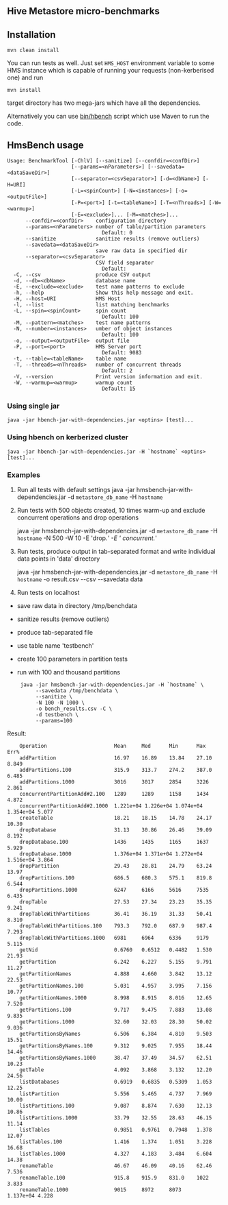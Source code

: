 <!--
{% comment %}
Licensed to the Apache Software Foundation (ASF) under one or more
contributor license agreements.  See the NOTICE file distributed with
this work for additional information regarding copyright ownership.
The ASF licenses this file to you under the Apache License, Version 2.0
(the "License"); you may not use this file except in compliance with
the License.  You may obtain a copy of the License at

http://www.apache.org/licenses/LICENSE-2.0

Unless required by applicable law or agreed to in writing, software
distributed under the License is distributed on an "AS IS" BASIS,
WITHOUT WARRANTIES OR CONDITIONS OF ANY KIND, either express or implied.
See the License for the specific language governing permissions and
limitations under the License.
{% endcomment %}
-->

## Hive Metastore micro-benchmarks

## Installation

    mvn clean install

You can run tests as well. Just set `HMS_HOST` environment variable to some HMS instance which is
capable of running your requests (non-kerberised one) and run

    mvn install

target directory has two mega-jars which have all the dependencies.

Alternatively you can use [bin/hbench](../bin/hbench) script which use Maven to run the code.

## HmsBench usage

    Usage: BenchmarkTool [-ChlV] [--sanitize] [--confdir=<confDir>]
                         [--params=<nParameters>] [--savedata=<dataSaveDir>]
                         [--separator=<csvSeparator>] [-d=<dbName>] [-H=URI]
                         [-L=<spinCount>] [-N=<instances>] [-o=<outputFile>]
                         [-P=<port>] [-t=<tableName>] [-T=<nThreads>] [-W=<warmup>]
                         [-E=<exclude>]... [-M=<matches>]...
          --confdir=<confDir>    configuration directory
          --params=<nParameters> number of table/partition parameters
                                   Default: 0
          --sanitize             sanitize results (remove outliers)
          --savedata=<dataSaveDir>
                                 save raw data in specified dir
          --separator=<csvSeparator>
                                 CSV field separator
                                   Default:
      -C, --csv                  produce CSV output
      -d, --db=<dbName>          database name
      -E, --exclude=<exclude>    test name patterns to exclude
      -h, --help                 Show this help message and exit.
      -H, --host=URI             HMS Host
      -l, --list                 list matching benchmarks
      -L, --spin=<spinCount>     spin count
                                   Default: 100
      -M, --pattern=<matches>    test name patterns
      -N, --number=<instances>   umber of object instances
                                   Default: 100
      -o, --output=<outputFile>  output file
      -P, --port=<port>          HMS Server port
                                   Default: 9083
      -t, --table=<tableName>    table name
      -T, --threads=<nThreads>   number of concurrent threads
                                   Default: 2
      -V, --version              Print version information and exit.
      -W, --warmup=<warmup>      warmup count
                                   Default: 15

### Using single jar

    java -jar hbench-jar-with-dependencies.jar <optins> [test]...

### Using hbench on kerberized cluster

    java -jar hbench-jar-with-dependencies.jar -H `hostname` <optins> [test]...

### Examples

1. Run all tests with default settings
   java -jar hmsbench-jar-with-dependencies.jar -d `metastore_db_name` -H `hostname`

2. Run tests with 500 objects created, 10 times warm-up and exclude concurrent operations and drop operations

   java -jar hmsbench-jar-with-dependencies.jar -d `metastore_db_name` -H `hostname` -N 500 -W 10 -E 'drop.*' -E '
   concurrent.*'

3. Run tests, produce output in tab-separated format and write individual data points in 'data' directory

   java -jar hmsbench-jar-with-dependencies.jar -d `metastore_db_name` -H `hostname` -o result.csv --csv --savedata data

4. Run tests on localhost

* save raw data in directory /tmp/benchdata
* sanitize results (remove outliers)
* produce tab-separated file
* use table name 'testbench'
* create 100 parameters in partition tests
* run with 100 and thousand partitions

       java -jar hmsbench-jar-with-dependencies.jar -H `hostname` \
            --savedata /tmp/benchdata \
            --sanitize \
            -N 100 -N 1000 \
            -o bench_results.csv -C \
            -d testbench \
            --params=100

Result:

        Operation                      Mean     Med      Min      Max      Err%
        addPartition                   16.97    16.89    13.84    27.10    8.849
        addPartitions.100              315.9    313.7    274.2    387.0    6.485
        addPartitions.1000             3016     3017     2854     3226     2.861
        concurrentPartitionAdd#2.100   1289     1289     1158     1434     4.872
        concurrentPartitionAdd#2.1000  1.221e+04 1.226e+04 1.074e+04 1.354e+04 5.077
        createTable                    18.21    18.15    14.78    24.17    10.30
        dropDatabase                   31.13    30.86    26.46    39.09    8.192
        dropDatabase.100               1436     1435     1165     1637     5.929
        dropDatabase.1000              1.376e+04 1.371e+04 1.272e+04 1.516e+04 3.864
        dropPartition                  29.43    28.81    24.79    63.24    13.97
        dropPartitions.100             686.5    680.3    575.1    819.8    6.544
        dropPartitions.1000            6247     6166     5616     7535     6.435
        dropTable                      27.53    27.34    23.23    35.35    9.241
        dropTableWithPartitions        36.41    36.19    31.33    50.41    8.310
        dropTableWithPartitions.100    793.3    792.0    687.9    987.4    7.293
        dropTableWithPartitions.1000   6981     6964     6336     9179     5.115
        getNid                         0.6760   0.6512   0.4482   1.530    21.93
        getPartition                   6.242    6.227    5.155    9.791    11.27
        getPartitionNames              4.888    4.660    3.842    13.12    22.53
        getPartitionNames.100          5.031    4.957    3.995    7.156    10.77
        getPartitionNames.1000         8.998    8.915    8.016    12.65    7.520
        getPartitions.100              9.717    9.475    7.883    13.08    9.835
        getPartitions.1000             32.60    32.03    28.30    50.02    9.036
        getPartitionsByNames           6.506    6.384    4.810    9.503    15.51
        getPartitionsByNames.100       9.312    9.025    7.955    18.44    14.46
        getPartitionsByNames.1000      38.47    37.49    34.57    62.51    10.23
        getTable                       4.092    3.868    3.132    12.20    24.56
        listDatabases                  0.6919   0.6835   0.5309   1.053    12.25
        listPartition                  5.556    5.465    4.737    7.969    10.00
        listPartitions.100             9.087    8.874    7.630    12.13    10.86
        listPartitions.1000            33.79    32.55    28.63    46.15    11.14
        listTables                     0.9851   0.9761   0.7948   1.378    12.07
        listTables.100                 1.416    1.374    1.051    3.228    16.68
        listTables.1000                4.327    4.183    3.484    6.604    14.38
        renameTable                    46.67    46.09    40.16    62.46    7.536
        renameTable.100                915.8    915.9    831.0    1022     3.833
        renameTable.1000               9015     8972     8073     1.137e+04 4.228
